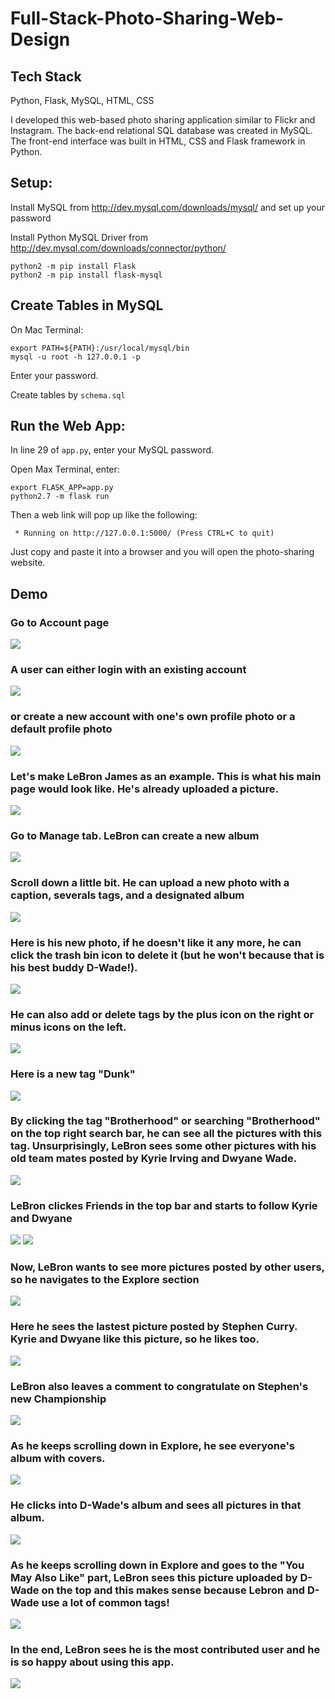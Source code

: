 # Full-Stack-Photo-Sharing-Web-Design

## Tech Stack
Python, Flask, MySQL, HTML, CSS

I developed this web-based photo sharing application similar to Flickr and Instagram. The back-end relational SQL database was created in MySQL. The front-end interface was built in HTML, CSS and Flask framework in Python.

## Setup:
Install MySQL from http://dev.mysql.com/downloads/mysql/ and set up your password

Install Python MySQL Driver from http://dev.mysql.com/downloads/connector/python/ 
```
python2 -m pip install Flask
python2 -m pip install flask-mysql
```

## Create Tables in MySQL 
On Mac Terminal:
```
export PATH=${PATH}:/usr/local/mysql/bin
mysql -u root -h 127.0.0.1 -p
```
Enter your password.

Create tables by `schema.sql`

## Run the Web App:
In line 29 of `app.py`, enter your MySQL password. 

Open Max Terminal, enter:
```
export FLASK_APP=app.py
python2.7 -m flask run
```
Then a web link will pop up like the following: 
```
 * Running on http://127.0.0.1:5000/ (Press CTRL+C to quit)
 ```
Just copy and paste it into a browser and you will open the photo-sharing website.

## Demo

### Go to Account page
<img src="https://github.com/ziranmin/Full-Stack-Photo-Sharing-Web-Design/blob/main/demo_screenshots/1.png"/>

### A user can either login with an existing account
<img src="https://github.com/ziranmin/Full-Stack-Photo-Sharing-Web-Design/blob/main/demo_screenshots/2.png"/>

### or create a new account with one's own profile photo or a default profile photo
<img src="https://github.com/ziranmin/Full-Stack-Photo-Sharing-Web-Design/blob/main/demo_screenshots/3.png"/>

### Let's make LeBron James as an example. This is what his main page would look like. He's already uploaded a picture.
<img src="https://github.com/ziranmin/Full-Stack-Photo-Sharing-Web-Design/blob/main/demo_screenshots/4.png"/>

### Go to Manage tab. LeBron can create a new album
<img src="https://github.com/ziranmin/Full-Stack-Photo-Sharing-Web-Design/blob/main/demo_screenshots/5.png"/>

### Scroll down a little bit. He can upload a new photo with a caption, severals tags, and a designated album
<img src="https://github.com/ziranmin/Full-Stack-Photo-Sharing-Web-Design/blob/main/demo_screenshots/6.png"/>

### Here is his new photo, if he doesn't like it any more, he can click the trash bin icon to delete it (but he won't because that is his best buddy D-Wade!).
<img src="https://github.com/ziranmin/Full-Stack-Photo-Sharing-Web-Design/blob/main/demo_screenshots/7.png"/>

### He can also add or delete tags by the plus icon on the right or minus icons on the left.
<img src="https://github.com/ziranmin/Full-Stack-Photo-Sharing-Web-Design/blob/main/demo_screenshots/8.png"/>

### Here is a new tag "Dunk"
<img src="https://github.com/ziranmin/Full-Stack-Photo-Sharing-Web-Design/blob/main/demo_screenshots/9.png"/>

### By clicking the tag "Brotherhood" or searching "Brotherhood" on the top right search bar, he can see all the pictures with this tag. Unsurprisingly, LeBron sees some other pictures with his old team mates posted by Kyrie Irving and Dwyane Wade.
<img src="https://github.com/ziranmin/Full-Stack-Photo-Sharing-Web-Design/blob/main/demo_screenshots/10.png"/>

### LeBron clickes Friends in the top bar and starts to follow Kyrie and Dwyane
<img src="https://github.com/ziranmin/Full-Stack-Photo-Sharing-Web-Design/blob/main/demo_screenshots/11.png"/>
<img src="https://github.com/ziranmin/Full-Stack-Photo-Sharing-Web-Design/blob/main/demo_screenshots/12.png"/>

### Now, LeBron wants to see more pictures posted by other users, so he navigates to the Explore section
<img src="https://github.com/ziranmin/Full-Stack-Photo-Sharing-Web-Design/blob/main/demo_screenshots/13.png"/>

### Here he sees the lastest picture posted by Stephen Curry. Kyrie and Dwyane like this picture, so he likes too.
<img src="https://github.com/ziranmin/Full-Stack-Photo-Sharing-Web-Design/blob/main/demo_screenshots/14.png"/>

### LeBron also leaves a comment to congratulate on Stephen's new Championship
<img src="https://github.com/ziranmin/Full-Stack-Photo-Sharing-Web-Design/blob/main/demo_screenshots/15.png"/>

### As he keeps scrolling down in Explore, he see everyone's album with covers. 
<img src="https://github.com/ziranmin/Full-Stack-Photo-Sharing-Web-Design/blob/main/demo_screenshots/16.png"/>

### He clicks into D-Wade's album and sees all pictures in that album.
<img src="https://github.com/ziranmin/Full-Stack-Photo-Sharing-Web-Design/blob/main/demo_screenshots/17.png"/>

### As he keeps scrolling down in Explore and goes to the "You May Also Like" part, LeBron sees this picture uploaded by D-Wade on the top and this makes sense because Lebron and D-Wade use a lot of common tags!
<img src="https://github.com/ziranmin/Full-Stack-Photo-Sharing-Web-Design/blob/main/demo_screenshots/18.png"/>

### In the end, LeBron sees he is the most contributed user and he is so happy about using this app.
<img src="https://github.com/ziranmin/Full-Stack-Photo-Sharing-Web-Design/blob/main/demo_screenshots/19.png"/>
